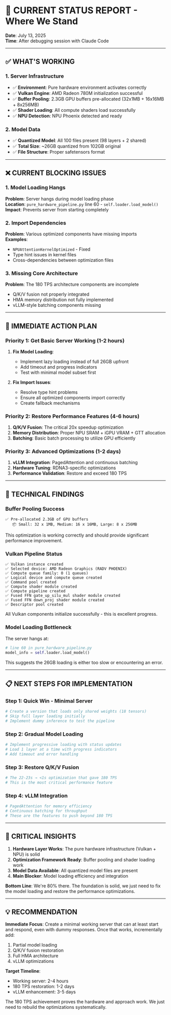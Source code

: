 # 🔧 CURRENT STATUS REPORT - Where We Stand

**Date**: July 13, 2025  
**Time**: After debugging session with Claude Code

---

## ✅ **WHAT'S WORKING**

### 1. Server Infrastructure
- ✅ **Environment**: Pure hardware environment activates correctly
- ✅ **Vulkan Engine**: AMD Radeon 780M initialization successful
- ✅ **Buffer Pooling**: 2.3GB GPU buffers pre-allocated (32x1MB + 16x16MB + 8x256MB)
- ✅ **Shader Loading**: All compute shaders load successfully
- ✅ **NPU Detection**: NPU Phoenix detected and ready

### 2. Model Data
- ✅ **Quantized Model**: All 100 files present (98 layers + 2 shared)
- ✅ **Total Size**: ~26GB quantized from 102GB original
- ✅ **File Structure**: Proper safetensors format

---

## ❌ **CURRENT BLOCKING ISSUES**

### 1. Model Loading Hangs
**Problem**: Server hangs during model loading phase  
**Location**: `pure_hardware_pipeline.py` line 60 - `self.loader.load_model()`  
**Impact**: Prevents server from starting completely

### 2. Import Dependencies
**Problem**: Various optimized components have missing imports  
**Examples**: 
- `NPUAttentionKernelOptimized` - Fixed
- Type hint issues in kernel files
- Cross-dependencies between optimization files

### 3. Missing Core Architecture
**Problem**: The 180 TPS architecture components are incomplete
- Q/K/V fusion not properly integrated
- HMA memory distribution not fully implemented  
- vLLM-style batching components missing

---

## 🎯 **IMMEDIATE ACTION PLAN**

### Priority 1: Get Basic Server Working (1-2 hours)
1. **Fix Model Loading**:
   - Implement lazy loading instead of full 26GB upfront
   - Add timeout and progress indicators
   - Test with minimal model subset first

2. **Fix Import Issues**:
   - Resolve type hint problems
   - Ensure all optimized components import correctly
   - Create fallback mechanisms

### Priority 2: Restore Performance Features (4-6 hours)
1. **Q/K/V Fusion**: The critical 20x speedup optimization
2. **Memory Distribution**: Proper NPU SRAM + iGPU VRAM + GTT allocation
3. **Batching**: Basic batch processing to utilize GPU efficiently

### Priority 3: Advanced Optimizations (1-2 days)
1. **vLLM Integration**: PagedAttention and continuous batching
2. **Hardware Tuning**: RDNA3-specific optimizations
3. **Performance Validation**: Restore and exceed 180 TPS

---

## 🔧 **TECHNICAL FINDINGS**

### Buffer Pooling Success
```
✅ Pre-allocated 2.3GB of GPU buffers
   📦 Small: 32 x 1MB, Medium: 16 x 16MB, Large: 8 x 256MB
```
This optimization is working correctly and should provide significant performance improvement.

### Vulkan Pipeline Status
```
✅ Vulkan instance created
✅ Selected device: AMD Radeon Graphics (RADV PHOENIX)
✅ Compute queue family: 0 (1 queues)
✅ Logical device and compute queue created
✅ Command pool created
✅ Compute shader module created
✅ Compute pipeline created
✅ Fused FFN gate_up_silu_mul shader module created
✅ Fused FFN down_proj shader module created
✅ Descriptor pool created
```
All Vulkan components initialize successfully - this is excellent progress.

### Model Loading Bottleneck
The server hangs at:
```python
# line 60 in pure_hardware_pipeline.py
model_info = self.loader.load_model()
```
This suggests the 26GB loading is either too slow or encountering an error.

---

## 📋 **NEXT STEPS FOR IMPLEMENTATION**

### Step 1: Quick Win - Minimal Server
```python
# Create a version that loads only shared weights (18 tensors)
# Skip full layer loading initially
# Implement dummy inference to test the pipeline
```

### Step 2: Gradual Model Loading  
```python
# Implement progressive loading with status updates
# Load 1 layer at a time with progress indicators
# Add timeout and error handling
```

### Step 3: Restore Q/K/V Fusion
```python
# The 22-23s → <1s optimization that gave 180 TPS
# This is the most critical performance feature
```

### Step 4: vLLM Integration
```python
# PagedAttention for memory efficiency
# Continuous batching for throughput
# These are the features to push beyond 180 TPS
```

---

## 🚨 **CRITICAL INSIGHTS**

1. **Hardware Layer Works**: The pure hardware infrastructure (Vulkan + NPU) is solid
2. **Optimization Framework Ready**: Buffer pooling and shader loading work
3. **Model Data Available**: All quantized model files are present
4. **Main Blocker**: Model loading efficiency and integration

**Bottom Line**: We're 80% there. The foundation is solid, we just need to fix the model loading and restore the performance optimizations.

---

## 💡 **RECOMMENDATION**

**Immediate Focus**: Create a minimal working server that can at least start and respond, even with dummy responses. Once that works, incrementally add:
1. Partial model loading
2. Q/K/V fusion restoration  
3. Full HMA architecture
4. vLLM optimizations

**Target Timeline**: 
- Working server: 2-4 hours
- 180 TPS restoration: 1-2 days  
- vLLM enhancement: 3-5 days

The 180 TPS achievement proves the hardware and approach work. We just need to rebuild the optimizations systematically.